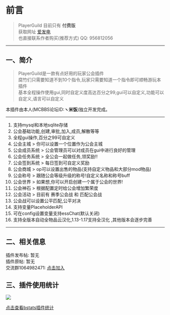 # 前言
> PlayerGuild 目前只有 **付费版**  
> 获取网址 [爱发电](https://afdian.net/@PlayerTitle)  
> 也直接联系作者购买(推荐方式) QQ: 956812056
------------
## 一、简介

> PlayerGuild是一款有点好用的玩家公会插件  
腐竹们只需要知道不到10个指令,玩家只需要知道一个指令即可顺畅游玩本插件  
基本全程操作使用gui,同时自定义度高达百分之99,gui可以自定义,功能可以自定义,语言可以自定义

本插件由本人(MCBBS论坛ID:**ヽ米饭**)独立开发完成。

------------
1. 支持mysql和本地sqlite存储
2. 公会基础功能,创建,审批,加入,成员,解散等等
3. 全程gui操作,百分之99可自定义
4. 公会主城 > 你可以设置一个位置作为公会主城
5. 公会成员系统 > 公会管理员可以对成员在gui中进行良好的管理
6. 公会任务系统 > 全公会一起做任务,领奖励!!
7. 公会签到系统 > 每日签到可自定义奖励
8. 公会商城 > op可以设置出售的物品(支持自定义物品和大部分mod物品)
9. 公会称号 > 跟随公会等级升级的称号!自定义名称和称号buff
10. 公会世界 > 如果想,你可以开启创建一个属于公会的世界!
11. 公会神石 > 根据配置定时给公会增加繁荣度
12. 公会活动 > 目前有 赛季公会战 和 匹配公会战
13. 公会战可以设置公平匹配,公平对决
14. 支持变量PlaceholderAPI
15. 可在config设置变量支持essChat(默认关闭)
16. 支持全版本自动全物品云汉化,1.13-1.17支持全汉化 ,其他版本会逐步完善
------------

## 二、相关信息
插件发布帖: 暂无     
插件原帖: 暂无  
交流群1064982471: [点击加入](https://jq.qq.com/?_wv=1027&k=5sxTf8u)  

## 三、插件使用统计

![](https://bstats.org/signatures/bukkit/PlayerGuild.svg)

[点击查看bstats插件统计](https://bstats.org/plugin/bukkit/PlayerGuild/12551)
